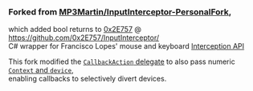 ### Forked from [MP3Martin/InputInterceptor-PersonalFork](https://github.com/MP3Martin/InputInterceptor-PersonalFork),  
which added bool returns to [0x2E757](https://github.com/0x2E757) @ https://github.com/0x2E757/InputInterceptor/  
C# wrapper for Francisco Lopes' mouse and keyboard [Interception API](https://www.oblita.com/interception.html)

This fork modified the [`CallbackAction` delegate](blob/master/InputInterceptor/Classes/Hook.cs#L13)
 to also pass numeric [`Context` and `device`](blob/master/InputInterceptor/Classes/Hook.cs#L68),  
enabling callbacks to selectively divert devices.

